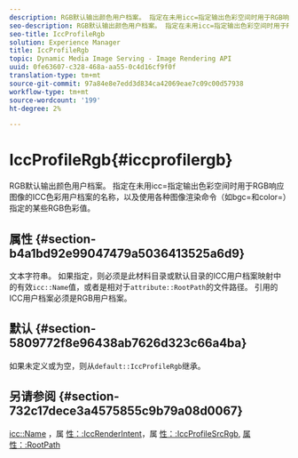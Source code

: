 ```yaml
---
description: RGB默认输出颜色用户档案。 指定在未用icc=指定输出色彩空间时用于RGB响应图像的ICC色彩用户档案的名称，以及使用各种图像渲染命令（如bgc=和color=）指定的某些RGB色彩值。
seo-description: RGB默认输出颜色用户档案。 指定在未用icc=指定输出色彩空间时用于RGB响应图像的ICC色彩用户档案的名称，以及使用各种图像渲染命令（如bgc=和color=）指定的某些RGB色彩值。
seo-title: IccProfileRgb
solution: Experience Manager
title: IccProfileRgb
topic: Dynamic Media Image Serving - Image Rendering API
uuid: 0fe63607-c328-468a-aa55-0c4d16cf9f0f
translation-type: tm+mt
source-git-commit: 97a84e8e7edd3d834ca42069eae7c09c00d57938
workflow-type: tm+mt
source-wordcount: '199'
ht-degree: 2%

---
```



# IccProfileRgb{#iccprofilergb}

RGB默认输出颜色用户档案。 指定在未用icc=指定输出色彩空间时用于RGB响应图像的ICC色彩用户档案的名称，以及使用各种图像渲染命令（如bgc=和color=）指定的某些RGB色彩值。

## 属性 {#section-b4a1bd92e99047479a5036413525a6d9}

文本字符串。 如果指定，则必须是此材料目录或默认目录的ICC用户档案映射中的有效`icc::Name`值，或者是相对于`attribute::RootPath`的文件路径。 引用的ICC用户档案必须是RGB用户档案。

## 默认 {#section-5809772f8e96438ab7626d323c66a4ba}

如果未定义或为空，则从`default::IccProfileRgb`继承。

## 另请参阅 {#section-732c17dece3a4575855c9b79a08d0067}

[icc::Name](../../../../../ir-api/material-cat/image-rendering-api-ref/c-ir-material-catalog/c-ir-icc-profile-map-reference/r-ir-name-icc.md#reference-7a293ede360e433782575f8f6a562ac2) ，属 [性：:IccRenderIntent](../../../../../ir-api/material-cat/image-rendering-api-ref/c-ir-material-catalog/c-ir-attributes-reference/r-ir-iccrenderintent.md#reference-3b80b7a4c25545a593c5076f318b5c40)，属 [性：:IccProfileSrcRgb](../../../../../ir-api/material-cat/image-rendering-api-ref/c-ir-material-catalog/c-ir-attributes-reference/r-ir-iccprofilesrcrgb.md#reference-2fb0f7cfc6e74813b82cd98ae165bd49), [属性：:RootPath](../../../../../ir-api/material-cat/image-rendering-api-ref/c-ir-material-catalog/c-ir-attributes-reference/r-ir-rootpath.md#reference-a4d7c96b62e14fcbad1740c702f160f3)
